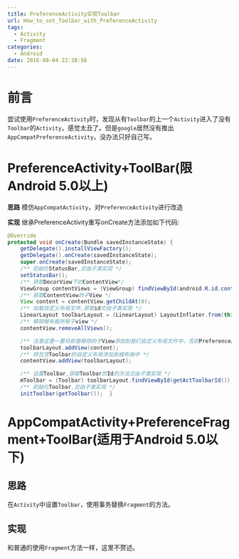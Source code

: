 ```yaml
---
title: PreferenceActivity实现Toolbar
url: How_to_set_Toolbar_with_PreferenceActivity
tags:
  - Activity
  - Fragment
categories:
  - Android
date: 2016-08-04 22:38:56
---
```

# 前言
尝试使用`PreferenceActivity`时，发现从有`Toolbar`的上一个`Activity`进入了没有`Toolbar`的`Activity`，感觉太丑了。但是`google`居然没有推出`AppCompatPreferenceActivity`，没办法只好自己写。
<!-- more -->

# PreferenceActivity+ToolBar(限Android 5.0以上)
**思路**
模仿`AppCompatActivity`，对`PreferenceActivity`进行改造

**实现**
继承PreferenceActivity重写onCreate方法添加如下代码:
```java
@Override
protected void onCreate(Bundle savedInstanceState) {
    getDelegate().installViewFactory();
    getDelegate().onCreate(savedInstanceState);
    super.onCreate(savedInstanceState);
    /** 初始化StatusBar,交由子类实现 */
    setStatusBar();
    /** 获取DecorView下的ContentView*/
    ViewGroup contentViews = (ViewGroup) findViewById(android.R.id.content);
    /** 获取ContentView的子View */
    View content = contentView.getChildAt(0);
    /** 加载自定义布局文件,获取id交由子类实现 */
    LinearLayout toolbarLayout = (LinearLayout) LayoutInflater.from(this).inflate(getActLayoutId(), null);
    /** 移除根布局所有子view */
    contentView.removeAllViews();

    /** 注意这里一要将前面移除的子View添加到我们自定义布局文件中，否则PreferenceActivity中的Header将不会显示 */
    toolbarLayout.addView(content);
    /** 将包含Toolbar的自定义布局添加到根布局中 */
    contentView.addView(toolbarLayout);

    /** 设置Toolbar,获取Toolbar的Id的方法交由子类实现 */
    mToolbar = (Toolbar) toolbarLayout.findViewById(getActToolbarId());
    /** 初始化Toolbar,交由子类实现 */
    initToolbar(getToolbar());  }
```

# AppCompatActivity+PreferenceFragment+ToolBar(适用于Android 5.0以下)
## 思路
在`Activity`中设置`Toolbar`，使用事务替换`Fragment`的方法。

## 实现
和普通的使用`Fragment`方法一样，这里不赘述。

